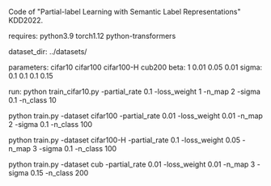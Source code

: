 Code of "Partial-label Learning with Semantic Label Representations" KDD2022.

requires:
python3.9
torch1.12
python-transformers


dataset_dir:
../datasets/

parameters:
                                cifar10   cifar100 cifar100-H   cub200
beta:                              1        0.01      0.05       0.01
sigma:                            0.1       0.1       0.1        0.15

run:
python train_cifar10.py -partial_rate 0.1 -loss_weight 1 -n_map 2 -sigma 0.1 -n_class 10

python train.py -dataset cifar100 -partial_rate 0.01 -loss_weight 0.01 -n_map 2 -sigma 0.1 -n_class 100

python train.py -dataset cifar100-H -partial_rate 0.1 -loss_weight 0.05 -n_map 3 -sigma 0.1 -n_class 100

python train.py -dataset cub -partial_rate 0.01 -loss_weight 0.01 -n_map 3 -sigma 0.15 -n_class 200




